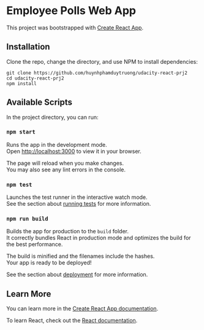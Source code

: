 # Employee Polls Web App

This project was bootstrapped with [Create React App](https://github.com/facebook/create-react-app).

## Installation

Clone the repo, change the directory, and use NPM to install dependencies:

```
git clone https://github.com/huynhphamduytruong/udacity-react-prj2
cd udacity-react-prj2
npm install
```

## Available Scripts

In the project directory, you can run:

### `npm start`

Runs the app in the development mode.\
Open [http://localhost:3000](http://localhost:3000) to view it in your browser.

The page will reload when you make changes.\
You may also see any lint errors in the console.

### `npm test`

Launches the test runner in the interactive watch mode.\
See the section about [running tests](https://facebook.github.io/create-react-app/docs/running-tests) for more information.

### `npm run build`

Builds the app for production to the `build` folder.\
It correctly bundles React in production mode and optimizes the build for the best performance.

The build is minified and the filenames include the hashes.\
Your app is ready to be deployed!

See the section about [deployment](https://facebook.github.io/create-react-app/docs/deployment) for more information.

## Learn More

You can learn more in the [Create React App documentation](https://create-react-app.dev/).

To learn React, check out the [React documentation](https://react.dev/).
